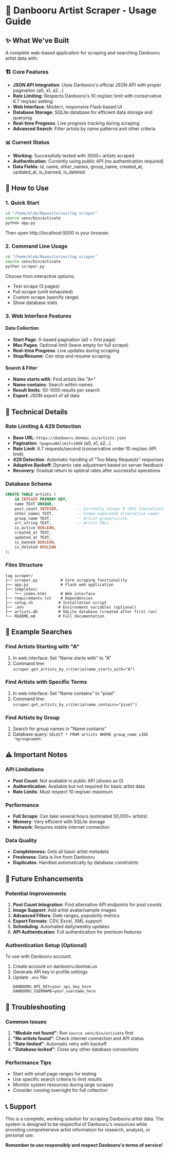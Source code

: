 # 🎨 Danbooru Artist Scraper - Usage Guide

## ✨ What We've Built

A complete web-based application for scraping and searching Danbooru artist data with:

### 🏗️ Core Features
- **JSON API Integration**: Uses Danbooru's official JSON API with proper pagination (a0, a1, a2...)
- **Rate Limiting**: Respects Danbooru's 10 req/sec limit with conservative 6.7 req/sec setting
- **Web Interface**: Modern, responsive Flask-based UI
- **Database Storage**: SQLite database for efficient data storage and querying
- **Real-time Progress**: Live progress tracking during scraping
- **Advanced Search**: Filter artists by name patterns and other criteria

### 📊 Current Status
- **Working**: Successfully tested with 3000+ artists scraped
- **Authentication**: Currently using public API (no authentication required)
- **Data Fields**: id, name, other_names, group_name, created_at, updated_at, is_banned, is_deleted

## 🚀 How to Use

### 1. Quick Start
```bash
cd "/home/blob/Repositories/tag scraper"
source venv/bin/activate
python app.py
```
Then open http://localhost:5000 in your browser.

### 2. Command Line Usage
```bash
cd "/home/blob/Repositories/tag scraper"
source venv/bin/activate
python scraper.py
```
Choose from interactive options:
- Test scrape (3 pages)
- Full scrape (until exhausted)
- Custom scrape (specify range)
- Show database stats

### 3. Web Interface Features

#### Data Collection
- **Start Page**: 0-based pagination (a0 = first page)
- **Max Pages**: Optional limit (leave empty for full scrape)
- **Real-time Progress**: Live updates during scraping
- **Stop/Resume**: Can stop and resume scraping

#### Search & Filter
- **Name starts with**: Find artists like "A*"
- **Name contains**: Search within names
- **Result limits**: 50-1000 results per search
- **Export**: JSON export of all data

## 🔧 Technical Details

### Rate Limiting & 429 Detection
- **Base URL**: `https://danbooru.donmai.us/artists.json`
- **Pagination**: `?page=a0&limit=1000` (a0, a1, a2...)
- **Rate Limit**: 6.7 requests/second (conservative under 10 req/sec API limit)
- **429 Detection**: Automatic handling of "Too Many Requests" responses
- **Adaptive Backoff**: Dynamic rate adjustment based on server feedback
- **Recovery**: Gradual return to optimal rates after successful operations

### Database Schema
```sql
CREATE TABLE artists (
    id INTEGER PRIMARY KEY,
    name TEXT UNIQUE,
    post_count INTEGER,        -- Currently always 0 (API limitation)
    other_names TEXT,          -- Comma-separated alternative names
    group_name TEXT,           -- Artist group/circle
    url_string TEXT,           -- Artist URLs
    is_active BOOLEAN,
    created_at TEXT,
    updated_at TEXT,
    is_banned BOOLEAN,
    is_deleted BOOLEAN
);
```

### Files Structure
```
tag scraper/
├── scraper.py          # Core scraping functionality
├── app.py              # Flask web application
├── templates/
│   └── index.html      # Web interface
├── requirements.txt    # Dependencies
├── setup.sh           # Installation script
├── .env               # Environment variables (optional)
├── artists.db         # SQLite database (created after first run)
└── README.md          # Full documentation
```

## 🎯 Example Searches

### Find Artists Starting with "A"
1. In web interface: Set "Name starts with" to "A"
2. Command line: `scraper.get_artists_by_criteria(name_starts_with="A")`

### Find Artists with Specific Terms
1. In web interface: Set "Name contains" to "pixel"
2. Command line: `scraper.get_artists_by_criteria(name_contains="pixel")`

### Find Artists by Group
1. Search for group names in "Name contains"
2. Database query: `SELECT * FROM artists WHERE group_name LIKE '%groupname%'`

## ⚠️ Important Notes

### API Limitations
- **Post Count**: Not available in public API (shows as 0)
- **Authentication**: Available but not required for basic artist data
- **Rate Limits**: Must respect 10 req/sec maximum

### Performance
- **Full Scrape**: Can take several hours (estimated 50,000+ artists)
- **Memory**: Very efficient with SQLite storage
- **Network**: Requires stable internet connection

### Data Quality
- **Completeness**: Gets all basic artist metadata
- **Freshness**: Data is live from Danbooru
- **Duplicates**: Handled automatically by database constraints

## 🔮 Future Enhancements

### Potential Improvements
1. **Post Count Integration**: Find alternative API endpoints for post counts
2. **Image Support**: Add artist avatar/sample images
3. **Advanced Filters**: Date ranges, popularity metrics
4. **Export Formats**: CSV, Excel, XML support
5. **Scheduling**: Automated daily/weekly updates
6. **API Authentication**: Full authentication for premium features

### Authentication Setup (Optional)
To use with Danbooru account:
1. Create account on danbooru.donmai.us
2. Generate API key in profile settings
3. Update `.env` file:
   ```
   DANBOORU_API_KEY=your_api_key_here
   DANBOORU_USERNAME=your_username_here
   ```

## 🛟 Troubleshooting

### Common Issues
1. **"Module not found"**: Run `source venv/bin/activate` first
2. **"No artists found"**: Check internet connection and API status
3. **"Rate limited"**: Automatic retry with backoff
4. **"Database locked"**: Close any other database connections

### Performance Tips
- Start with small page ranges for testing
- Use specific search criteria to limit results
- Monitor system resources during large scrapes
- Consider running overnight for full collection

## 📞 Support

This is a complete, working solution for scraping Danbooru artist data. The system is designed to be respectful of Danbooru's resources while providing comprehensive artist information for research, analysis, or personal use.

**Remember to use responsibly and respect Danbooru's terms of service!**
